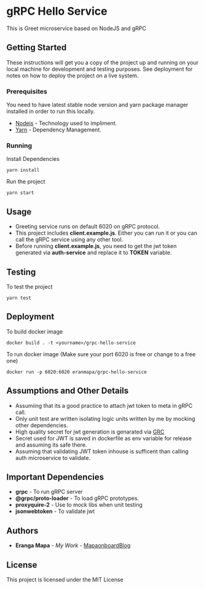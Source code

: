 # gRPC Hello Service

This is Greet microservice based on NodeJS and gRPC

## Getting Started

These instructions will get you a copy of the project up and running on your local machine for development and testing purposes. See deployment for notes on how to deploy the project on a live system.

### Prerequisites

You need to have latest stable node version and yarn package manager installed in order to run this locally.

* [Nodejs](https://nodejs.org/en/download/) - Technology used to impliment.
* [Yarn](https://yarnpkg.com/lang/en/docs/install/) - Dependency Management.


### Running

Install Dependencies

```
yarn install
```

Run the project

```
yarn start
```

## Usage

* Greeting service runs on default 6020 on gRPC protocol.
* This project includes **client.example.js**. Either you can run it or you can call the gRPC service using any other tool.
* Before running **client.example.js**, you need to get the jwt token generated via **auth-service** and replace it to **TOKEN** variable.


## Testing

To test the project

```
yarn test
```

## Deployment

To build docker image

```
docker build . -t <yourname>/grpc-hello-service
```

To run docker image
(Make sure your port 6020 is free or change to a free one)

```
docker run -p 6020:6020 eranmapa/grpc-hello-service
```

## Assumptions and Other Details

* Assumiing that its a good practice to attach jwt token to meta in gRPC call.
* Only unit test are written isolating logic units written by me by mocking other dependencies.
* High quality secret for jwt generation is genarated via [GRC](https://www.grc.com/passwords.htm)
* Secret used for JWT is saved in dockerfile as env variable for release and assuming its safe there.
* Assuming that validating JWT token inhouse is sufficent than calling auth microservice to validate.


## Important Dependencies

* **grpc** - To run gRPC server
* **@grpc/proto-loader** - To load gRPC prototypes.
* **proxyquire-2** - Use to mock libs when unit testing
* **jsonwebtoken** - To validate jwt


## Authors

* **Eranga Mapa** - *My Work* - [MapaonboardBlog](http://mapaonboard.blogspot.com/)

## License

This project is licensed under the MIT License

